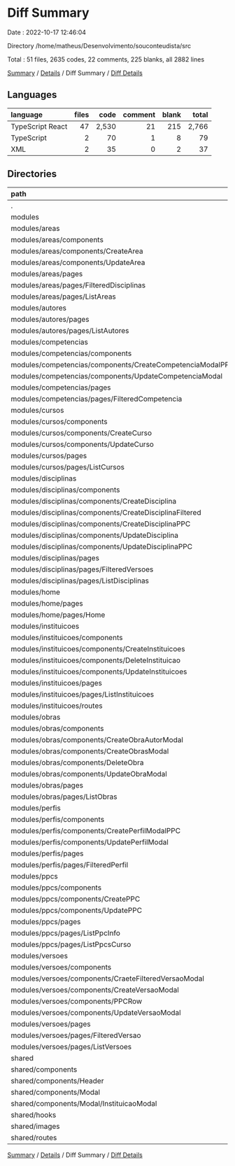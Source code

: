 # Diff Summary

Date : 2022-10-17 12:46:04

Directory /home/matheus/Desenvolvimento/souconteudista/src

Total : 51 files,  2635 codes, 22 comments, 225 blanks, all 2882 lines

[Summary](results.md) / [Details](details.md) / Diff Summary / [Diff Details](diff-details.md)

## Languages
| language | files | code | comment | blank | total |
| :--- | ---: | ---: | ---: | ---: | ---: |
| TypeScript React | 47 | 2,530 | 21 | 215 | 2,766 |
| TypeScript | 2 | 70 | 1 | 8 | 79 |
| XML | 2 | 35 | 0 | 2 | 37 |

## Directories
| path | files | code | comment | blank | total |
| :--- | ---: | ---: | ---: | ---: | ---: |
| . | 51 | 2,635 | 22 | 225 | 2,882 |
| modules | 44 | 2,362 | 21 | 180 | 2,563 |
| modules/areas | 4 | 83 | 0 | 5 | 88 |
| modules/areas/components | 2 | 11 | 0 | 1 | 12 |
| modules/areas/components/CreateArea | 1 | 3 | 0 | 0 | 3 |
| modules/areas/components/UpdateArea | 1 | 8 | 0 | 1 | 9 |
| modules/areas/pages | 2 | 72 | 0 | 4 | 76 |
| modules/areas/pages/FilteredDisciplinas | 1 | 39 | 0 | 2 | 41 |
| modules/areas/pages/ListAreas | 1 | 33 | 0 | 2 | 35 |
| modules/autores | 1 | 35 | 0 | 2 | 37 |
| modules/autores/pages | 1 | 35 | 0 | 2 | 37 |
| modules/autores/pages/ListAutores | 1 | 35 | 0 | 2 | 37 |
| modules/competencias | 3 | 60 | 0 | 3 | 63 |
| modules/competencias/components | 2 | 8 | 0 | 0 | 8 |
| modules/competencias/components/CreateCompetenciaModalPPC | 1 | 3 | 0 | 0 | 3 |
| modules/competencias/components/UpdateCompetenciaModal | 1 | 5 | 0 | 0 | 5 |
| modules/competencias/pages | 1 | 52 | 0 | 3 | 55 |
| modules/competencias/pages/FilteredCompetencia | 1 | 52 | 0 | 3 | 55 |
| modules/cursos | 3 | 51 | 0 | 3 | 54 |
| modules/cursos/components | 2 | 14 | 0 | 0 | 14 |
| modules/cursos/components/CreateCurso | 1 | 6 | 0 | 0 | 6 |
| modules/cursos/components/UpdateCurso | 1 | 8 | 0 | 0 | 8 |
| modules/cursos/pages | 1 | 37 | 0 | 3 | 40 |
| modules/cursos/pages/ListCursos | 1 | 37 | 0 | 3 | 40 |
| modules/disciplinas | 7 | 473 | 1 | 41 | 515 |
| modules/disciplinas/components | 5 | 382 | 1 | 37 | 420 |
| modules/disciplinas/components/CreateDisciplina | 1 | 5 | 0 | 0 | 5 |
| modules/disciplinas/components/CreateDisciplinaFiltered | 1 | 3 | 0 | 0 | 3 |
| modules/disciplinas/components/CreateDisciplinaPPC | 1 | 0 | 1 | -1 | 0 |
| modules/disciplinas/components/UpdateDisciplina | 1 | 7 | 0 | 0 | 7 |
| modules/disciplinas/components/UpdateDisciplinaPPC | 1 | 367 | 0 | 38 | 405 |
| modules/disciplinas/pages | 2 | 91 | 0 | 4 | 95 |
| modules/disciplinas/pages/FilteredVersoes | 1 | 45 | 0 | 2 | 47 |
| modules/disciplinas/pages/ListDisciplinas | 1 | 46 | 0 | 2 | 48 |
| modules/home | 2 | 223 | 1 | 7 | 231 |
| modules/home/pages | 2 | 223 | 1 | 7 | 231 |
| modules/home/pages/Home | 2 | 223 | 1 | 7 | 231 |
| modules/instituicoes | 5 | 573 | 1 | 50 | 624 |
| modules/instituicoes/components | 3 | 367 | 1 | 31 | 399 |
| modules/instituicoes/components/CreateInstituicoes | 1 | 132 | 0 | 10 | 142 |
| modules/instituicoes/components/DeleteInstituicao | 1 | 61 | 1 | 8 | 70 |
| modules/instituicoes/components/UpdateInstituicoes | 1 | 174 | 0 | 13 | 187 |
| modules/instituicoes/pages | 1 | 197 | 0 | 16 | 213 |
| modules/instituicoes/pages/ListInstituicoes | 1 | 197 | 0 | 16 | 213 |
| modules/instituicoes/routes | 1 | 9 | 0 | 3 | 12 |
| modules/obras | 5 | -14 | 9 | 25 | 20 |
| modules/obras/components | 4 | -34 | 9 | 26 | 1 |
| modules/obras/components/CreateObraAutorModal | 1 | 3 | 0 | 1 | 4 |
| modules/obras/components/CreateObrasModal | 1 | -27 | 8 | 14 | -5 |
| modules/obras/components/DeleteObra | 1 | 56 | 1 | 8 | 65 |
| modules/obras/components/UpdateObraModal | 1 | -66 | 0 | 3 | -63 |
| modules/obras/pages | 1 | 20 | 0 | -1 | 19 |
| modules/obras/pages/ListObras | 1 | 20 | 0 | -1 | 19 |
| modules/perfis | 3 | 110 | 0 | 4 | 114 |
| modules/perfis/components | 2 | 18 | 0 | 0 | 18 |
| modules/perfis/components/CreatePerfilModalPPC | 1 | 8 | 0 | 0 | 8 |
| modules/perfis/components/UpdatePerfilModal | 1 | 10 | 0 | 0 | 10 |
| modules/perfis/pages | 1 | 92 | 0 | 4 | 96 |
| modules/perfis/pages/FilteredPerfil | 1 | 92 | 0 | 4 | 96 |
| modules/ppcs | 4 | 235 | 0 | 11 | 246 |
| modules/ppcs/components | 2 | 46 | 0 | 2 | 48 |
| modules/ppcs/components/CreatePPC | 1 | 3 | 0 | 0 | 3 |
| modules/ppcs/components/UpdatePPC | 1 | 43 | 0 | 2 | 45 |
| modules/ppcs/pages | 2 | 189 | 0 | 9 | 198 |
| modules/ppcs/pages/ListPpcInfo | 1 | 139 | 0 | 6 | 145 |
| modules/ppcs/pages/ListPpcsCurso | 1 | 50 | 0 | 3 | 53 |
| modules/versoes | 7 | 533 | 9 | 29 | 571 |
| modules/versoes/components | 4 | 215 | 4 | 10 | 229 |
| modules/versoes/components/CraeteFilteredVersaoModal | 1 | 3 | 0 | 0 | 3 |
| modules/versoes/components/CreateVersaoModal | 1 | 5 | 0 | 0 | 5 |
| modules/versoes/components/PPCRow | 1 | 200 | 4 | 10 | 214 |
| modules/versoes/components/UpdateVersaoModal | 1 | 7 | 0 | 0 | 7 |
| modules/versoes/pages | 3 | 318 | 5 | 19 | 342 |
| modules/versoes/pages/FilteredVersao | 2 | 273 | 5 | 17 | 295 |
| modules/versoes/pages/ListVersoes | 1 | 45 | 0 | 2 | 47 |
| shared | 7 | 273 | 1 | 45 | 319 |
| shared/components | 2 | 154 | 0 | 26 | 180 |
| shared/components/Header | 1 | 42 | 0 | 11 | 53 |
| shared/components/Modal | 1 | 112 | 0 | 15 | 127 |
| shared/components/Modal/InstituicaoModal | 1 | 112 | 0 | 15 | 127 |
| shared/hooks | 2 | 83 | 0 | 17 | 100 |
| shared/images | 2 | 35 | 0 | 2 | 37 |
| shared/routes | 1 | 1 | 1 | 0 | 2 |

[Summary](results.md) / [Details](details.md) / Diff Summary / [Diff Details](diff-details.md)